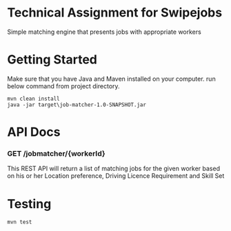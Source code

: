# Technical Assignment for Swipejobs
Simple matching engine that presents jobs with appropriate workers
# Getting Started
Make sure that you have Java and Maven installed on your computer.
run below command from project directory. 
```
mvn clean install
java -jar target\job-matcher-1.0-SNAPSHOT.jar
```

# API Docs
### GET /jobmatcher/{workerId}
This REST API will return a list of matching jobs for the given worker based on his or her Location preference, Driving Licence Requirement and Skill Set
# Testing
```
mvn test
```

